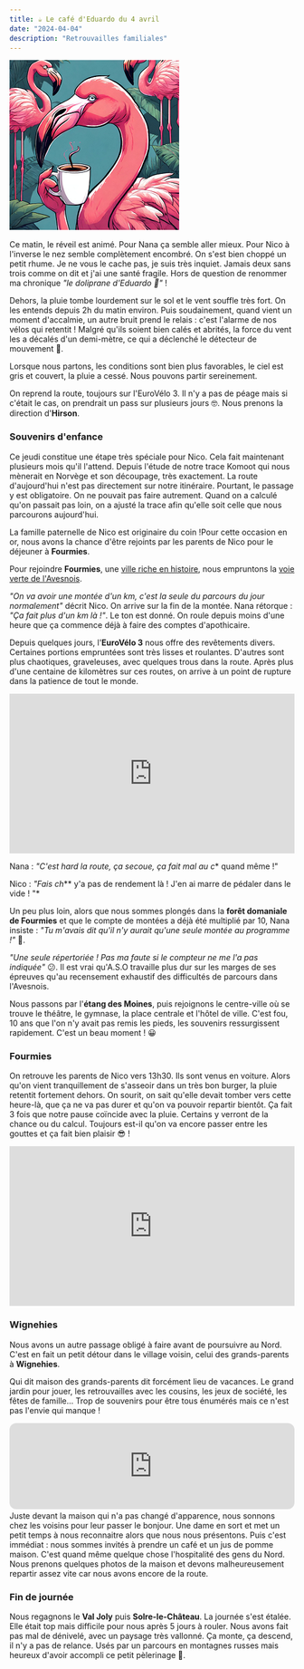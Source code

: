 ```yaml
---
title: ☕ Le café d'Eduardo du 4 avril
date: "2024-04-04"
description: "Retrouvailles familiales"
---
```


![Café d'Eduardo](../cafe_eduardo.png)

Ce matin, le réveil est animé. Pour Nana ça semble aller mieux. Pour Nico à l'inverse le nez semble complètement encombré. On s'est bien choppé un petit rhume. Je ne vous le cache pas, je suis très inquiet. Jamais deux sans trois comme on dit et j'ai une santé fragile. Hors de question de renommer ma chronique *"le doliprane d'Eduardo 💊"* !

Dehors, la pluie tombe lourdement sur le sol et le vent souffle très fort. On les entends depuis 2h du matin environ. Puis soudainement, quand vient un moment d'accalmie, un autre bruit prend le relais : c'est l'alarme de nos vélos qui retentit ! Malgré qu'ils soient bien calés et abrités, la force du vent les a décalés d'un demi-mètre, ce qui a déclenché le détecteur de mouvement 🤣.

Lorsque nous partons, les conditions sont bien plus favorables, le ciel est gris et couvert, la pluie a cessé. Nous pouvons partir sereinement.

On reprend la route, toujours sur l'EuroVélo 3. Il n'y a pas de péage mais si c'était le cas, on prendrait un pass sur plusieurs jours 🤓. Nous prenons la direction d'**Hirson**.

### Souvenirs d'enfance

Ce jeudi constitue une étape très spéciale pour Nico. Cela fait maintenant plusieurs mois qu'il l'attend. Depuis l'étude de notre trace Komoot qui nous mènerait en Norvège et son découpage, très exactement. La route d'aujourd'hui n'est pas directement sur notre itinéraire. Pourtant, le passage y est obligatoire. On ne pouvait pas faire autrement. Quand on a calculé qu'on passait pas loin, on a ajusté la trace afin qu'elle soit celle que nous parcourons aujourd'hui.

La famille paternelle de Nico est originaire du coin !Pour cette occasion en or, nous avons la chance d'être rejoints par les parents de Nico pour le déjeuner à **Fourmies**. 

Pour rejoindre **Fourmies**, une [ville riche en histoire](https://fr.m.wikipedia.org/wiki/Fourmies), nous empruntons la [voie verte de l'Avesnois](https://www.af3v.org/les-voies-vertes/voies/111-ev3-scandiberique-voie-verte-de-l-avesnois-de-maubeuge-a-glageon/).

*"On va avoir une montée d'un km, c'est la seule du parcours du jour normalement"* décrit Nico. On arrive sur la fin de la montée. Nana rétorque : *"Ça fait plus d'un km là !"*. Le ton est donné. On roule depuis moins d'une heure que ça commence déjà à faire des comptes d'apothicaire.

Depuis quelques jours, l'**EuroVélo 3** nous offre des revêtements divers. Certaines portions empruntées sont très lisses et roulantes. D'autres sont plus chaotiques, graveleuses, avec quelques trous dans la route. Après plus d'une centaine de kilomètres sur ces routes, on arrive à un point de rupture dans la patience de tout le monde.

<div style="width: 100%; height: 0; position: relative; padding-bottom: 56%;"><iframe src="https://giphy.com/embed/BY8ORoRpnJDXeBNwxg" style="top: 0; left: 0; width: 100%; height: 100%; position: absolute; border: 0;" allowfullscreen scrolling="no" allow="encrypted-media;" class="giphy-embed"></iframe></div>

Nana : *"C'est hard la route, ça secoue, ça fait mal au c** quand même !"

Nico : *"Fais ch*** y'a pas de rendement là ! J'en ai marre de pédaler dans le vide ! "*

Un peu plus loin, alors que nous sommes plongés dans la **forêt domaniale de Fourmies** et que le compte de montées a déjà été multiplié par 10, Nana insiste : *"Tu m'avais dit qu'il n'y aurait qu'une seule montée au programme !"* 🤬. 

*"Une seule répertoriée ! Pas ma faute si le compteur ne me l'a pas indiquée"* 😕. Il est vrai qu'A.S.O travaille plus dur sur les marges de ses épreuves qu'au recensement exhaustif des difficultés de parcours dans l'Avesnois.

Nous passons par l'**étang des Moines**, puis rejoignons le centre-ville où se trouve le théâtre, le gymnase, la place centrale et l'hôtel de ville. C'est fou, 10 ans que l'on n'y avait pas remis les pieds, les souvenirs ressurgissent rapidement. C'est un beau moment ! 😀

### Fourmies 

On retrouve les parents de Nico vers 13h30. Ils sont venus en voiture. Alors qu'on vient tranquillement de s'asseoir dans un très bon burger, la pluie retentit fortement dehors. On sourit, on sait qu'elle devait tomber vers cette heure-là, que ça ne va pas durer et qu'on va pouvoir repartir bientôt. Ça fait 3 fois que notre pause coïncide avec la pluie. Certains y verront de la chance ou du calcul. Toujours est-il qu'on va encore passer entre les gouttes et ça fait bien plaisir 😎 !

<div style="width: 100%; height: 0; position: relative; padding-bottom: 56%;"><iframe src="https://giphy.com/embed/7Oifk90VrCdNe" style="top: 0; left: 0; width: 100%; height: 100%; position: absolute; border: 0;" allowfullscreen scrolling="no" allow="encrypted-media;" class="giphy-embed"></iframe></div>

### Wignehies 

Nous avons un autre passage obligé à faire avant de poursuivre au Nord. C'est en fait un petit détour dans le village voisin, celui des grands-parents à **Wignehies**.

Qui dit maison des grands-parents dit forcément lieu de vacances. Le grand jardin pour jouer, les retrouvailles avec les cousins, les jeux de société, les fêtes de famille... Trop de souvenirs pour être tous énumérés mais ce n'est pas l'envie qui manque !

<iframe style="border-radius:12px" src="https://open.spotify.com/embed/track/6Fk2d1IMWZ5yOqUOvLfKdg?utm_source=generator" width="100%" height="152" frameBorder="0" allow="autoplay; clipboard-write; encrypted-media; picture-in-picture" loading="lazy"></iframe>
Juste devant la maison qui n'a pas changé d'apparence, nous sonnons chez les voisins pour leur passer le bonjour. Une dame en sort et met un petit temps à nous reconnaitre alors que nous nous présentons. Puis c'est immédiat : nous sommes invités à prendre un café et un jus de pomme maison. C'est quand même quelque chose l'hospitalité des gens du Nord. Nous prenons quelques photos de la maison et devons malheureusement repartir assez vite car nous avons encore de la route.

### Fin de journée

Nous regagnons le **Val Joly** puis **Solre-le-Château**. La journée s'est étalée. Elle était top mais difficile pour nous après 5 jours à rouler. Nous avons fait pas mal de dénivelé, avec un paysage très vallonné. Ça monte, ça descend, il n'y a pas de relance. Usés par un parcours en montagnes russes mais heureux d'avoir accompli ce petit pèlerinage 🤗.